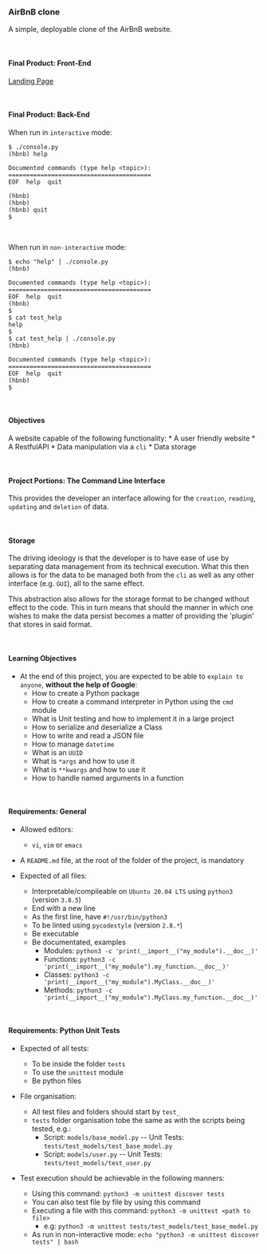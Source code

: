 ### AirBnB clone

A simple, deployable clone of the AirBnB website.

<br />

#### Final Product: Front-End

[Landing Page](img/fin-prod.png)

<br />

#### Final Product: Back-End

When run in `interactive` mode:

```
$ ./console.py
(hbnb) help

Documented commands (type help <topic>):
========================================
EOF  help  quit

(hbnb) 
(hbnb) 
(hbnb) quit
$
```

<br />

When run in `non-interactive` mode:

```
$ echo "help" | ./console.py
(hbnb)

Documented commands (type help <topic>):
========================================
EOF  help  quit
(hbnb) 
$
$ cat test_help
help
$
$ cat test_help | ./console.py
(hbnb)

Documented commands (type help <topic>):
========================================
EOF  help  quit
(hbnb) 
$
```

<br />

#### Objectives

A website capable of the following functionality:
    * A user friendly website
    * A RestfulAPI
    * Data manipulation via a `cli`
    * Data storage

<br />

#### Project Portions: The Command Line Interface

This provides the developer an interface allowing for the `creation`, `reading`, `updating` and `deletion` of data.

<br />

#### Storage

The driving ideology is that the developer is to have ease of use by separating data management from its technical execution. What this then allows is for the data to be managed both from the `cli` as well as any other interface (e.g. `GUI`), all to the same effect.

This abstraction also allows for the storage format to be changed without effect to the code. This in turn means that should the manner in which one wishes to make the data persist becomes a matter of providing the 'plugin' that stores in said format.

<br />

#### Learning Objectives

* At the end of this project, you are expected to be able to `explain to anyone`, **without the help of Google**:
    * How to create a Python package
    * How to create a command interpreter in Python using the `cmd` module
    * What is Unit testing and how to implement it in a large project
    * How to serialize and deserialize a Class
    * How to write and read a JSON file
    * How to manage `datetime`
    * What is an `UUID`
    * What is `*args` and how to use it
    * What is `**kwargs` and how to use it
    * How to handle named arguments in a function

<br />

#### Requirements: General

* Allowed editors:
    * `vi`, `vim` or `emacs`

* A `README.md` file, at the root of the folder of the project, is mandatory

* Expected of all files:
    * Interpretable/compileable on `Ubuntu 20.04 LTS` using `python3` (version `3.8.5`)
    * End with a new line
    * As the first line, have `#!/usr/bin/python3`
    * To be linted using `pycodestyle` (version `2.8.*`)
    * Be executable
    * Be documentated, examples
        * Modules: `python3 -c 'print(__import__("my_module").__doc__)'`
        * Functions: `python3 -c 'print(__import__("my_module").my_function.__doc__)'`
        * Classes: `python3 -c 'print(__import__("my_module").MyClass.__doc__)'`
        * Methods: `python3 -c 'print(__import__("my_module").MyClass.my_function.__doc__)'`

<br />

#### Requirements: Python Unit Tests

* Expected of all tests:
    * To be inside the folder `tests`
    * To use the `unittest` module
    * Be python files

* File organisation:
    * All test files and folders should start by `test_`
    * `tests` folder organisation tobe the same as with the scripts being tested, e.g.:
        * Script: `models/base_model.py`  --  Unit Tests: `tests/test_models/test_base_model.py`
        * Script: `models/user.py`  --  Unit Tests: `tests/test_models/test_user.py`

* Test execution should be achievable in the following manners:
    * Using this command: `python3 -m unittest discover tests`
    * You can also test file by file by using this command
    * Executing a file with this command: `python3 -m unittest <path to file>`
        * e.g: `python3 -m unittest tests/test_models/test_base_model.py`
    * As run in non-interactive mode: `echo "python3 -m unittest discover tests" | bash`

<br />
